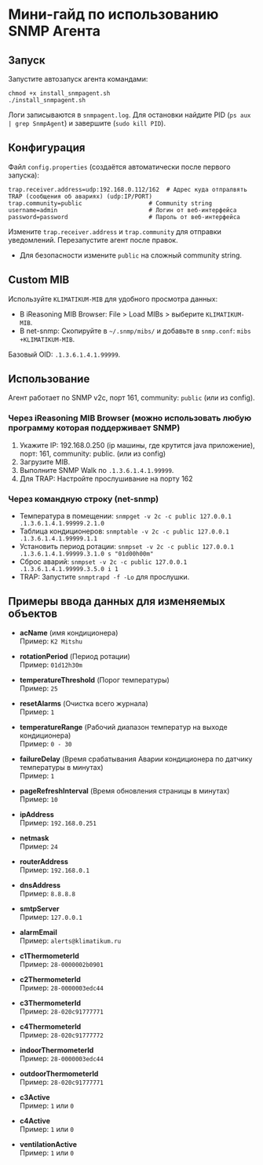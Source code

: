 # Мини-гайд по использованию SNMP Агента

## Запуск
Запустите автозапуск агента командами:
```
chmod +x install_snmpagent.sh
./install_snmpagent.sh
```
Логи записываются в `snmpagent.log`. Для остановки найдите PID (`ps aux | grep SnmpAgent`) и завершите (`sudo kill PID`).

## Конфигурация
Файл `config.properties` (создаётся автоматически после первого запуска):
```
trap.receiver.address=udp:192.168.0.112/162  # Адрес куда отпралвять TRAP (сообщения об авариях) (udp:IP/PORT)
trap.community=public                   # Community string
username=admin                          # Логин от веб-интерфейса
password=password                       # Пароль от веб-интерфейса
```
Измените `trap.receiver.address` и `trap.community` для отправки уведомлений. Перезапустите агент после правок.
- Для безопасности измените `public` на сложный community string.

## Custom MIB
Используйте `KLIMATIKUM-MIB` для удобного просмотра данных:
- В iReasoning MIB Browser: File > Load MIBs > выберите `KLIMATIKUM-MIB`.
- В net-snmp: Скопируйте в `~/.snmp/mibs/` и добавьте в `snmp.conf`: `mibs +KLIMATIKUM-MIB`.

Базовый OID: `.1.3.6.1.4.1.99999`.

## Использование
Агент работает по SNMP v2c, порт 161, community: `public` (или из config).

### Через iReasoning MIB Browser (можно использовать любую программу которая поддерживает SNMP)
1. Укажите IP: 192.168.0.250 (ip машины, где крутится java приложение), порт: 161, community: public. (или из config)
2. Загрузите MIB.
3. Выполните SNMP Walk по `.1.3.6.1.4.1.99999`.
4. Для TRAP: Настройте прослушивание на порту 162

### Через командную строку (net-snmp)
- Температура в помещении: `snmpget -v 2c -c public 127.0.0.1 .1.3.6.1.4.1.99999.2.1.0`
- Таблица кондиционеров: `snmptable -v 2c -c public 127.0.0.1 .1.3.6.1.4.1.99999.1.1`
- Установить период ротации: `snmpset -v 2c -c public 127.0.0.1 .1.3.6.1.4.1.99999.3.1.0 s "01d00h00m"`
- Сброс аварий: `snmpset -v 2c -c public 127.0.0.1 .1.3.6.1.4.1.99999.3.5.0 i 1`
- TRAP: Запустите `snmptrapd -f -Lo` для прослушки.

## Примеры ввода данных для изменяемых объектов

- **acName** (имя кондиционера)  
  Пример: `K2 Mitshu`

- **rotationPeriod** (Период ротации)  
  Пример: `01d12h30m`

- **temperatureThreshold** (Порог температуры)  
  Пример: `25`

- **resetAlarms** (Очистка всего журнала)  
  Пример: `1`

- **temperatureRange** (Рабочий диапазон температур на выходе кондиционера)  
  Пример: `0 - 30`

- **failureDelay** (Время срабатывания Аварии кондиционера по датчику температуры в минутах)  
  Пример: `1`

- **pageRefreshInterval** (Время обновления страницы в минутах)  
  Пример: `10`

- **ipAddress**  
  Пример: `192.168.0.251`

- **netmask**  
  Пример: `24`

- **routerAddress**  
  Пример: `192.168.0.1`

- **dnsAddress**  
  Пример: `8.8.8.8`

- **smtpServer**  
  Пример: `127.0.0.1`

- **alarmEmail**  
  Пример: `alerts@klimatikum.ru`

- **c1ThermometerId**  
  Пример: `28-0000002b0901`

- **c2ThermometerId**  
  Пример: `28-0000003edc44`

- **c3ThermometerId**  
  Пример: `28-020c91777771`

- **c4ThermometerId**  
  Пример: `28-020c91777772`

- **indoorThermometerId**  
  Пример: `28-0000003edc44`

- **outdoorThermometerId**  
  Пример: `28-020c91777771`

- **c3Active**  
  Пример: `1` или `0`

- **c4Active**  
  Пример: `1` или `0`

- **ventilationActive**  
  Пример: `1` или `0`
